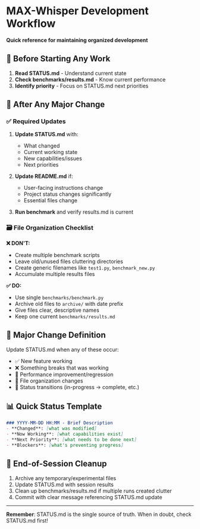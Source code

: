 # MAX-Whisper Development Workflow

**Quick reference for maintaining organized development**

## 🔄 Before Starting Any Work

1. **Read STATUS.md** - Understand current state
2. **Check benchmarks/results.md** - Know current performance
3. **Identify priority** - Focus on STATUS.md next priorities

## 📝 After Any Major Change

### ✅ Required Updates
1. **Update STATUS.md** with:
   - What changed
   - Current working state
   - New capabilities/issues
   - Next priorities

2. **Update README.md** if:
   - User-facing instructions change
   - Project status changes significantly
   - Essential files change

3. **Run benchmark** and verify results.md is current

### 🗃️ File Organization Checklist

**❌ DON'T:**
- Create multiple benchmark scripts
- Leave old/unused files cluttering directories
- Create generic filenames like `test1.py`, `benchmark_new.py`
- Accumulate multiple results files

**✅ DO:**
- Use single `benchmarks/benchmark.py`
- Archive old files to `archive/` with date prefix
- Give files clear, descriptive names
- Keep one current `benchmarks/results.md`

## 🎯 Major Change Definition

Update STATUS.md when any of these occur:
- ✅ New feature working
- ❌ Something breaks that was working
- 🔧 Performance improvement/regression
- 📁 File organization changes
- 🎯 Status transitions (in-progress → complete, etc.)

## 📊 Quick Status Template

```markdown
### YYYY-MM-DD HH:MM - Brief Description
- **Changed**: [what was modified]
- **Now Working**: [what capabilities exist]
- **Next Priority**: [what needs to be done next]
- **Blockers**: [what's preventing progress]
```

## 🧹 End-of-Session Cleanup

1. Archive any temporary/experimental files
2. Update STATUS.md with session results
3. Clean up benchmarks/results.md if multiple runs created clutter
4. Commit with clear message referencing STATUS.md update

---

**Remember**: STATUS.md is the single source of truth. When in doubt, check STATUS.md first!